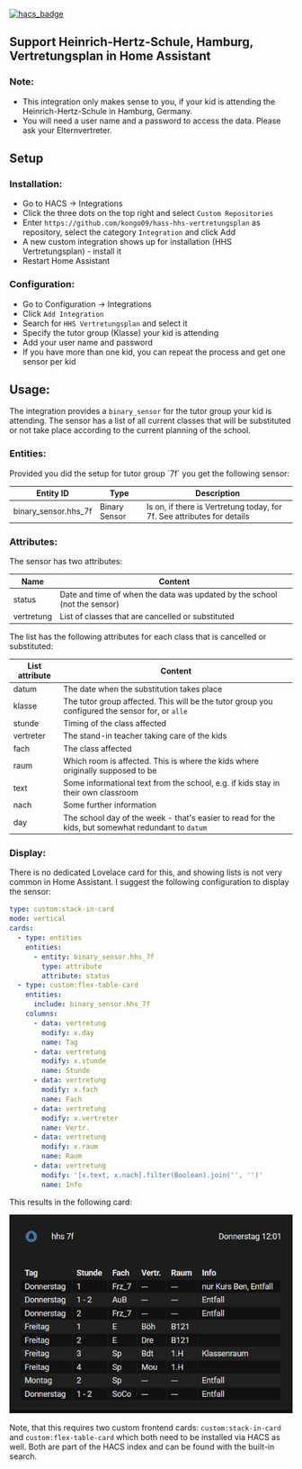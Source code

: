 [![hacs_badge](https://img.shields.io/badge/HACS-Custom-orange.svg?style=for-the-badge)](https://github.com/custom-components/hacs)


## Support Heinrich-Hertz-Schule, Hamburg, Vertretungsplan in Home Assistant

### Note:

* This integration only makes sense to you, if your kid is attending the Heinrich-Hertz-Schule in Hamburg, Germany.
* You will need a user name and a password to access the data. Please ask your Elternvertreter.
    
  
## Setup

### Installation:
* Go to HACS -> Integrations
* Click the three dots on the top right and select `Custom Repositories`
* Enter `https://github.com/kongo09/hass-hhs-vertretungsplan` as repository, select the category `Integration` and click Add
* A new custom integration shows up for installation (HHS Vertretungsplan) - install it
* Restart Home Assistant
  
  
### Configuration:
* Go to Configuration -> Integrations
* Click `Add Integration`
* Search for `HHS Vertretungsplan` and select it
* Specify the tutor group (Klasse) your kid is attending
* Add your user name and password
* If you have more than one kid, you can repeat the process and get one sensor per kid
  
  
## Usage:

The integration provides a `binary_sensor` for the tutor group your kid is attending. The sensor has a list of all current
classes that will be substituted or not take place according to the current planning of the school.
  
### Entities:

Provided you did the setup for tutor group ´7f´ you get the following sensor:

| Entity ID                      | Type               |  Description                                                               |
|--------------------------------|--------------------|----------------------------------------------------------------------------|
| binary_sensor.hhs_7f           | Binary Sensor      |  Is on, if there is Vertretung today, for 7f. See attributes for details   |

### Attributes:

The sensor has two attributes:

| Name               | Content                                                                                                 |
|--------------------|---------------------------------------------------------------------------------------------------------|
| status             | Date and time of when the data was updated by the school (not the sensor)                               |
| vertretung         | List of classes that are cancelled or substituted                                                       |

The list has the following attributes for each class that is cancelled or substituted:

| List attribute     | Content                                                                                                 |
|--------------------|---------------------------------------------------------------------------------------------------------|
| datum              | The date when the substitution takes place                                                              |
| klasse             | The tutor group affected. This will be the tutor group you configured the sensor for, or `alle`         |
| stunde             | Timing of the class affected                                                                            |
| vertreter          | The stand-in teacher taking care of the kids                                                            |
| fach               | The class affected                                                                                      |
| raum               | Which room is affected. This is where the kids where originally supposed to be                          |
| text               | Some informational text from the school, e.g. if kids stay in their own classroom                       |
| nach               | Some further information                                                                                |
| day                | The school day of the week - that's easier to read for the kids, but somewhat redundant to `datum`      |

### Display:

There is no dedicated Lovelace card for this, and showing lists is not very common in Home Assistant.
I suggest the following configuration to display the sensor:

```yaml
type: custom:stack-in-card
mode: vertical
cards:
  - type: entities
    entities:
      - entity: binary_sensor.hhs_7f
        type: attribute
        attribute: status
  - type: custom:flex-table-card
    entities:
      include: binary_sensor.hhs_7f
    columns:
      - data: vertretung
        modify: x.day
        name: Tag
      - data: vertretung
        modify: x.stunde
        name: Stunde
      - data: vertretung
        modify: x.fach
        name: Fach
      - data: vertretung
        modify: x.vertreter
        name: Vertr.
      - data: vertretung
        modify: x.raum
        name: Raum
      - data: vertretung
        modify: '[x.text, x.nach].filter(Boolean).join('', '')'
        name: Info
```

This results in the following card:

![Lovelace Card](images/lovelace.png)

Note, that this requires two custom frontend cards: `custom:stack-in-card` and `custom:flex-table-card` which both need to
be installed via HACS as well. Both are part of the HACS index and can be found with the built-in search.
